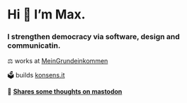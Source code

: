 <h1>Hi 👋 I’m Max.</h1>
<h3>I strengthen democracy via software, design and communicatin.</h3>

⚖️ works at [MeinGrundeinkommen](https://www.mein-grundeinkommen.de)

🗳 builds [konsens.it](https://konsens.it)

🐘 **[Shares some thoughts on mastodon](https://berlin.social/@max)**
